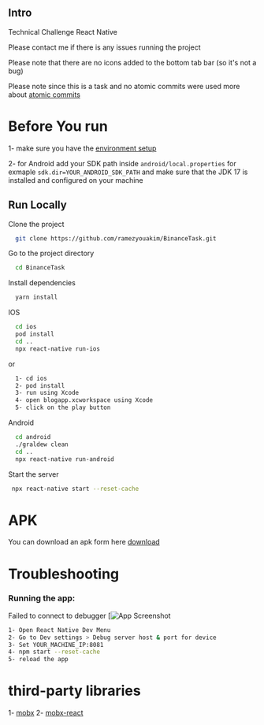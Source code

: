
## Intro
Technical Challenge React Native

Please contact me if there is any issues running the project

Please note that there are no icons added to the bottom tab bar (so it's not a bug)

Please note since this is a task and no atomic commits were used more about [atomic commits](https://en.wikipedia.org/wiki/Atomic_commit#:~:text=In%20the%20field%20of%20computer,is%20said%20to%20have%20succeeded.)
# Before You run

1- make sure you have the [environment setup](https://reactnative.dev/docs/environment-setup)

2- for Android add your SDK path inside `android/local.properties` for exmaple `sdk.dir=YOUR_ANDROID_SDK_PATH` and make sure that the JDK 17 is installed and configured on your machine

## Run Locally

Clone the project

```bash
  git clone https://github.com/ramezyouakim/BinanceTask.git
```

Go to the project directory

```bash
  cd BinanceTask
```

Install dependencies

```bash
  yarn install
```

IOS 

```bash
  cd ios
  pod install
  cd ..
  npx react-native run-ios
```
or
```bash
  1- cd ios
  2- pod install
  3- run using Xcode
  4- open blogapp.xcworkspace using Xcode 
  5- click on the play button 
```

Android 

```bash
  cd android
  ./graldew clean
  cd ..
  npx react-native run-android
```

Start the server

```bash
 npx react-native start --reset-cache
```


# APK

You can download an apk form here [download](https://drive.google.com/file/d/18fx6oacwvw4SNenrOrZ0z63odkzfExWz/view?usp=sharing)

# Troubleshooting

###  Running the app:
Failed to connect to debugger
[![App Screenshot](https://github.com/ramezyouakim/BinanceTask/assets/18330434/02b082f5-e9e0-4543-90d8-06a676fe9811)

```bash
1- Open React Native Dev Menu
2- Go to Dev settings > Debug server host & port for device
3- Set YOUR_MACHINE_IP:8081
4- npm start --reset-cache
5- reload the app
```

# third-party libraries
1- [mobx](https://www.npmjs.com/package/mobx)
2- [mobx-react](https://www.npmjs.com/package/mobx-react)

